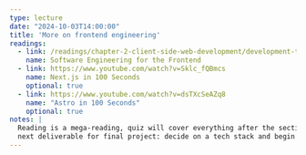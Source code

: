 ```yaml
---
type: lecture
date: "2024-10-03T14:00:00"
title: 'More on frontend engineering'
readings:
  - link: /readings/chapter-2-client-side-web-development/development-tooling/
    name: Software Engineering for the Frontend
  - link: https://www.youtube.com/watch?v=Sklc_fQBmcs
    name: Next.js in 100 Seconds
    optional: true
  - link: https://www.youtube.com/watch?v=dsTXcSeAZq8
    name: "Astro in 100 Seconds"
    optional: true
notes: |
  Reading is a mega-reading, quiz will cover everything after the section on module bundling. In-class activity will be jump starting the
  next deliverable for final project: decide on a tech stack and begin designing the architecture of your app.
---
```

